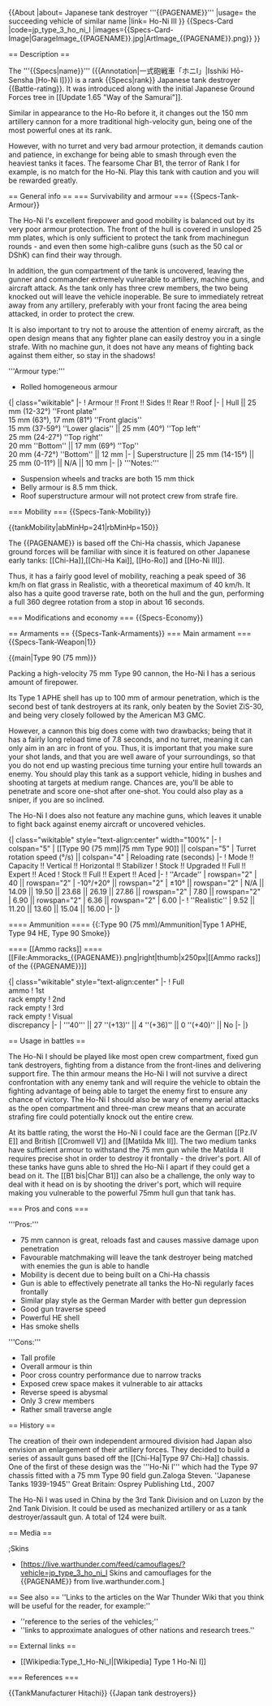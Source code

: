 {{About
|about= Japanese tank destroyer '''{{PAGENAME}}'''
|usage= the succeeding vehicle of similar name
|link= Ho-Ni III
}}
{{Specs-Card
|code=jp_type_3_ho_ni_I
|images={{Specs-Card-Image|GarageImage_{{PAGENAME}}.jpg|ArtImage_{{PAGENAME}}.png}}
}}

== Description ==
<!-- ''In the description, the first part should be about the history of the creation and combat usage of the vehicle, as well as its key features. In the second part, tell the reader about the ground vehicle in the game. Insert a screenshot of the vehicle, so that if the novice player does not remember the vehicle by name, he will immediately understand what kind of vehicle the article is talking about.'' -->
The '''{{Specs|name}}''' ({{Annotation|一式砲戦車「ホニI」|Isshiki Hō-Sensha [Ho-Ni I]}}) is a rank {{Specs|rank}} Japanese tank destroyer {{Battle-rating}}. It was introduced along with the initial Japanese Ground Forces tree in [[Update 1.65 "Way of the Samurai"]].

Similar in appearance to the Ho-Ro before it, it changes out the 150 mm artillery cannon for a more traditional high-velocity gun, being one of the most powerful ones at its rank.

However, with no turret and very bad armour protection, it demands caution and patience, in exchange for being able to smash through even the heaviest tanks it faces. The fearsome Char B1, the terror of Rank I for example, is no match for the Ho-Ni. Play this tank with caution and you will be rewarded greatly.

== General info ==
=== Survivability and armour ===
{{Specs-Tank-Armour}}
<!-- ''Describe armour protection. Note the most well protected and key weak areas. Appreciate the layout of modules as well as the number and location of crew members. Is the level of armour protection sufficient, is the placement of modules helpful for survival in combat? If necessary use a visual template to indicate the most secure and weak zones of the armour.'' -->
The Ho-Ni I's excellent firepower and good mobility is balanced out by its very poor armour protection. The front of the hull is covered in unsloped 25 mm plates, which is only sufficient to protect the tank from machinegun rounds - and even then some high-calibre guns (such as the 50 cal or DShK) can find their way through.

In addition, the gun compartment of the tank is uncovered, leaving the gunner and commander extremely vulnerable to artillery, machine guns, and aircraft attack. As the tank only has three crew members, the two being knocked out will leave the vehicle inoperable. Be sure to immediately retreat away from any artillery, preferably with your front facing the area being attacked, in order to protect the crew.

It is also important to try not to arouse the attention of enemy aircraft, as the open design means that any fighter plane can easily destroy you in a single strafe. With no machine gun, it does not have any means of fighting back against them either, so stay in the shadows!

'''Armour type:'''

* Rolled homogeneous armour

{| class="wikitable"
|-
! Armour !! Front !! Sides !! Rear !! Roof
|-
| Hull || 25 mm (12-32°) ''Front plate'' <br> 15 mm (63°), 17 mm (81°) ''Front glacis'' <br> 15 mm (37-59°) ''Lower glacis'' || 25 mm (40°) ''Top left'' <br> 25 mm (24-27°) ''Top right'' <br> 20 mm ''Bottom'' || 17 mm (69°) ''Top'' <br> 20 mm (4-72°) ''Bottom'' || 12 mm
|-
| Superstructure || 25 mm (14-15°) || 25 mm (0-11°) || N/A || 10 mm
|-
|}
'''Notes:'''

* Suspension wheels and tracks are both 15 mm thick
* Belly armour is 8.5 mm thick.
* Roof superstructure armour will not protect crew from strafe fire.

=== Mobility ===
{{Specs-Tank-Mobility}}
<!-- ''Write about the mobility of the ground vehicle. Estimate the specific power and manoeuvrability, as well as the maximum speed forwards and backwards.'' -->

{{tankMobility|abMinHp=241|rbMinHp=150}}

The {{PAGENAME}} is based off the Chi-Ha chassis, which Japanese ground forces will be familiar with since it is featured on other Japanese early tanks: [[Chi-Ha]],[[Chi-Ha Kai]], [[Ho-Ro]] and [[Ho-Ni III]].

Thus, it has a fairly good level of mobility, reaching a peak speed of 36 km/h on flat grass in Realistic, with a theoretical maximum of 40 km/h. It also has a quite good traverse rate, both on the hull and the gun, performing a full 360 degree rotation from a stop in about 16 seconds.

=== Modifications and economy ===
{{Specs-Economy}}

== Armaments ==
{{Specs-Tank-Armaments}}
=== Main armament ===
{{Specs-Tank-Weapon|1}}
<!-- ''Give the reader information about the characteristics of the main gun. Assess its effectiveness in a battle based on the reloading speed, ballistics and the power of shells. Do not forget about the flexibility of the fire, that is how quickly the cannon can be aimed at the target, open fire on it and aim at another enemy. Add a link to the main article on the gun: <code><nowiki>{{main|Name of the weapon}}</nowiki></code>. Describe in general terms the ammunition available for the main gun. Give advice on how to use them and how to fill the ammunition storage.'' -->
{{main|Type 90 (75 mm)}}

Packing a high-velocity 75 mm Type 90 cannon, the Ho-Ni I has a serious amount of firepower.

Its Type 1 APHE shell has up to 100 mm of armour penetration, which is the second best of tank destroyers at its rank, only beaten by the Soviet ZiS-30, and being very closely followed by the American M3 GMC.

However, a cannon this big does come with two drawbacks; being that it has a fairly long reload time of 7.8 seconds, and no turret, meaning it can only aim in an arc in front of you. Thus, it is important that you make sure your shot lands, and that you are well aware of your surroundings, so that you do not end up wasting precious time turning your entire hull towards an enemy. You should play this tank as a support vehicle, hiding in bushes and shooting at targets at medium range. Chances are, you'll be able to penetrate and score one-shot after one-shot. You could also play as a sniper, if you are so inclined.

The Ho-Ni I does also not feature any machine guns, which leaves it unable to fight back against enemy aircraft or uncovered vehicles.

{| class="wikitable" style="text-align:center" width="100%"
|-
! colspan="5" | [[Type 90 (75 mm)|75 mm Type 90]] || colspan="5" | Turret rotation speed (°/s) || colspan="4" | Reloading rate (seconds)
|-
! Mode !! Capacity !! Vertical !! Horizontal !! Stabilizer
! Stock !! Upgraded !! Full !! Expert !! Aced
! Stock !! Full !! Expert !! Aced
|-
! ''Arcade''
| rowspan="2" | 40 || rowspan="2" | -10°/+20° || rowspan="2" | ±10° || rowspan="2" | N/A || 14.09 || 19.50 || 23.68 || 26.19 || 27.86 || rowspan="2" | 7.80 || rowspan="2" | 6.90 || rowspan="2" | 6.36 || rowspan="2" | 6.00
|-
! ''Realistic''
| 9.52 || 11.20 || 13.60 || 15.04 || 16.00
|-
|}

==== Ammunition ====
{{:Type 90 (75 mm)/Ammunition|Type 1 APHE, Type 94 HE, Type 90 Smoke}}

==== [[Ammo racks]] ====
[[File:Ammoracks_{{PAGENAME}}.png|right|thumb|x250px|[[Ammo racks]] of the {{PAGENAME}}]]
<!-- '''Last updated: 1.101.0.53''' -->
{| class="wikitable" style="text-align:center"
|-
! Full<br>ammo
! 1st<br>rack empty
! 2nd<br>rack empty
! 3rd<br>rack empty
! Visual<br>discrepancy
|-
| '''40''' || 27&nbsp;''(+13)'' || 4&nbsp;''(+36)'' || 0&nbsp;''(+40)'' || No
|-
|}

== Usage in battles ==
<!-- ''Describe the tactics of playing in the vehicle, the features of using vehicles in the team and advice on tactics. Refrain from creating a "guide" - do not impose a single point of view but instead give the reader food for thought. Describe the most dangerous enemies and give recommendations on fighting them. If necessary, note the specifics of the game in different modes (AB, RB, SB).'' -->
The Ho-Ni I should be played like most open crew compartment, fixed gun tank destroyers, fighting from a distance from the front-lines and delivering support fire. The thin armour means the Ho-Ni I will not survive a direct confrontation with any enemy tank and will require the vehicle to obtain the fighting advantage of being able to target the enemy first to ensure any chance of victory. The Ho-Ni I should also be wary of enemy aerial attacks as the open compartment and three-man crew means that an accurate strafing fire could potentially knock out the entire crew.

At its battle rating, the worst the Ho-Ni I could face are the German [[Pz.IV E]] and British [[Cromwell V]] and [[Matilda Mk II]]. The two medium tanks have sufficient armour to withstand the 75 mm gun while the Matilda II requires precise shot in order to destroy it frontally - the driver's port. All of these tanks have guns able to shred the Ho-Ni I apart if they could get a bead on it. The [[B1 bis|Char B1]] can also be a challenge, the only way to deal with it head on is by shooting the driver's port, which will require making you vulnerable to the powerful 75mm hull gun that tank has.

=== Pros and cons ===
<!-- ''Summarise and briefly evaluate the vehicle in terms of its characteristics and combat effectiveness. Mark its pros and cons in a bulleted list. Try not to use more than 6 points for each of the characteristics. Avoid using categorical definitions such as "bad", "good" and the like - use substitutions with softer forms such as "inadequate" and "effective".'' -->

'''Pros:'''

* 75 mm cannon is great, reloads fast and causes massive damage upon penetration
* Favourable matchmaking will leave the tank destroyer being matched with enemies the gun is able to handle
* Mobility is decent due to being built on a Chi-Ha chassis
* Gun is able to effectively penetrate all tanks the Ho-Ni regularly faces frontally
* Similar play style as the German Marder with better gun depression
* Good gun traverse speed
* Powerful HE shell
* Has smoke shells

'''Cons:'''

* Tall profile
* Overall armour is thin
* Poor cross country performance due to narrow tracks
* Exposed crew space makes it vulnerable to air attacks
* Reverse speed is abysmal
* Only 3 crew members
* Rather small traverse angle

== History ==
<!-- ''Describe the history of the creation and combat usage of the vehicle in more detail than in the introduction. If the historical reference turns out to be too long, take it to a separate article, taking a link to the article about the vehicle and adding a block "/History" (example: <nowiki>https://wiki.warthunder.com/(Vehicle-name)/History</nowiki>) and add a link to it here using the <code>main</code> template. Be sure to reference text and sources by using <code><nowiki><ref></ref></nowiki></code>, as well as adding them at the end of the article with <code><nowiki><references /></nowiki></code>. This section may also include the vehicle's dev blog entry (if applicable) and the in-game encyclopedia description (under <code><nowiki>=== In-game description ===</nowiki></code>, also if applicable).'' -->
The creation of their own independent armoured division had Japan also envision an enlargement of their artillery forces. They decided to build a series of assault guns based off the [[Chi-Ha|Type 97 Chi-Ha]] chassis. One of the first of these design was the '''Ho-Ni I''' which had the Type 97 chassis fitted with a 75 mm Type 90 field gun.<ref name="ZalogaJapaneseTank">Zaloga Steven. ''Japanese Tanks 1939-1945'' Great Britain: Osprey Publishing Ltd., 2007</ref>

The Ho-Ni I was used in China by the 3rd Tank Division and on Luzon by the 2nd Tank Division. It could be used as mechanized artillery or as a tank destroyer/assault gun. A total of 124 were built.

== Media ==
<!-- ''Excellent additions to the article would be video guides, screenshots from the game, and photos.'' -->

;Skins

* [https://live.warthunder.com/feed/camouflages/?vehicle=jp_type_3_ho_ni_I Skins and camouflages for the {{PAGENAME}} from live.warthunder.com.]

== See also ==
''Links to the articles on the War Thunder Wiki that you think will be useful for the reader, for example:''

* ''reference to the series of the vehicles;''
* ''links to approximate analogues of other nations and research trees.''

== External links ==
<!-- ''Paste links to sources and external resources, such as:''
* ''topic on the official game forum;''
* ''other literature.'' -->

* [[Wikipedia:Type_1_Ho-Ni_I|[Wikipedia] Type 1 Ho-Ni I]]

=== References ===
<references />

{{TankManufacturer Hitachi}}
{{Japan tank destroyers}}